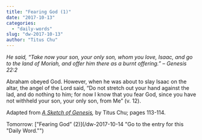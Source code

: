```yaml
---
title: "Fearing God (1)"
date: "2017-10-13"
categories: 
  - "daily-words"
slug: "dw-2017-10-13"
author: "Titus Chu"
---
```


_He said, “Take now your son, your only son, whom you love, Isaac, and go to the land of Moriah, and offer him there as a burnt offering.”_ _– Genesis 22:2_

Abraham obeyed God. However, when he was about to slay Isaac on the altar, the angel of the Lord said, “Do not stretch out your hand against the lad, and do nothing to him; for now I know that you fear God, since you have not withheld your son, your only son, from Me” (v. 12).

Adapted from _[A Sketch of Genesis](/book-gen-sketch "Go to the listing for this book."),_ by Titus Chu; pages 113-114.

Tomorrow: ["Fearing God” (2)](/dw-2017-10-14 "Go to the entry for this "Daily Word."")
